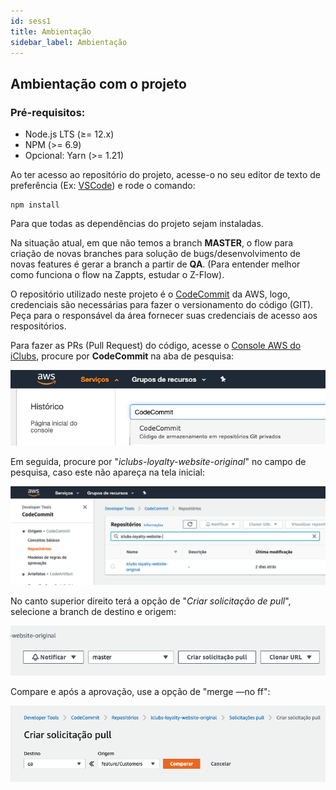 ```yaml
---
id: sess1
title: Ambientação
sidebar_label: Ambientação
---
```


## **Ambientação com o projeto**

###  **Pré-requisitos:**

- Node.js LTS (≥= 12.x)
- NPM (>= 6.9)
- Opcional: Yarn (>= 1.21) 

Ao ter acesso ao repositório do projeto, acesse-o no seu editor de texto de preferência (Ex: [VSCode](https://code.visualstudio.com/)) e rode o comando:

```
npm install
```

Para que todas as dependências do projeto sejam instaladas.

Na situação atual, em que não temos a branch **MASTER**, o flow para criação de novas branches para solução de bugs/desenvolvimento de novas features é gerar a branch a partir de **QA**. (Para entender melhor como funciona o flow na Zappts, estudar o Z-Flow).

O repositório utilizado neste projeto é o [CodeCommit](https://aws.amazon.com/pt/codecommit/) da AWS, logo, credenciais são necessárias para fazer o versionamento do código (GIT). Peça para o responsável da área fornecer suas credenciais de acesso aos respositórios.

Para fazer as PRs (Pull Request) do código, acesse o [Console AWS do iClubs](https://us-east-2.console.aws.amazon.com/console/home?region=us-east-2#), procure por **CodeCommit** na aba de pesquisa:

![](../static/docs-img/intro1.png)

Em seguida, procure por "*iclubs-loyalty-website-original*" no campo de pesquisa, caso este não apareça na tela inicial:

![](../static/docs-img/intro2.png)

No canto superior direito terá a opção de "*Criar solicitação de pull*", selecione a branch de destino e origem:

![](../static/docs-img/intro3.png)

Compare e após a aprovação, use a opção de "merge —no ff":

![](../static/docs-img/intro4.png)